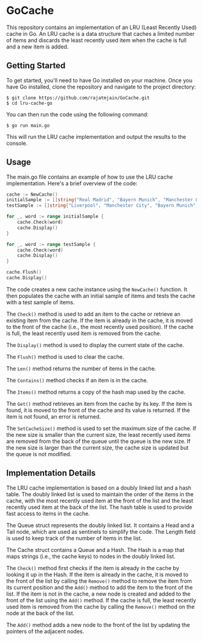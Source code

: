 # GoCache

This repository contains an implementation of an LRU (Least Recently Used) cache in Go. An LRU cache is a data structure that caches a limited number of items and discards the least recently used item when the cache is full and a new item is added.

## Getting Started

To get started, you'll need to have Go installed on your machine. Once you have Go installed, clone the repository and navigate to the project directory:

```
$ git clone https://github.com/rajatmjain/GoCache.git
$ cd lru-cache-go
```

You can then run the code using the following command:

```
$ go run main.go
```

This will run the LRU cache implementation and output the results to the console.

## Usage

The main.go file contains an example of how to use the LRU cache implementation. Here's a brief overview of the code:

```go
cache := NewCache()
initialSample := []string{"Real Madrid", "Bayern Munich", "Manchester City", "Barcelona", "PSG"}
testSample := []string{"Liverpool", "Manchester City", "Bayern Munich", "Real Madrid", "Chelsea", "Barcelona", "PSG"}

for _, word := range initialSample {
	cache.Check(word)
	cache.Display()
}

for _, word := range testSample {
	cache.Check(word)
	cache.Display()
}

cache.Flush()
cache.Display()

```

The code creates a new cache instance using the `NewCache()` function. It then populates the cache with an initial sample of items and tests the cache with a test sample of items.

The `Check()` method is used to add an item to the cache or retrieve an existing item from the cache. If the item is already in the cache, it is moved to the front of the cache (i.e., the most recently used position). If the cache is full, the least recently used item is removed from the cache.

The `Display()` method is used to display the current state of the cache.

The `Flush()` method is used to clear the cache.

The `Len()` method returns the number of items in the cache.

The `Contains()` method checks if an item is in the cache.

The `Items()` method returns a copy of the hash map used by the cache.

The `Get()` method retrieves an item from the cache by its key. If the item is found, it is moved to the front of the cache and its value is returned. If the item is not found, an error is returned.

The `SetCacheSize()` method is used to set the maximum size of the cache. If the new size is smaller than the current size, the least recently used items are removed from the back of the queue until the queue is the new size. If the new size is larger than the current size, the cache size is updated but the queue is not modified.

## Implementation Details

The LRU cache implementation is based on a doubly linked list and a hash table. The doubly linked list is used to maintain the order of the items in the cache, with the most recently used item at the front of the list and the least recently used item at the back of the list. The hash table is used to provide fast access to items in the cache.

The Queue struct represents the doubly linked list. It contains a Head and a Tail node, which are used as sentinels to simplify the code. The Length field is used to keep track of the number of items in the list.

The Cache struct contains a Queue and a Hash. The Hash is a map that maps strings (i.e., the cache keys) to nodes in the doubly linked list.

The `Check()` method first checks if the item is already in the cache by looking it up in the Hash. If the item is already in the cache, it is moved to the front of the list by calling the `Remove()` method to remove the item from its current position and the `Add()` method to add the item to the front of the list. If the item is not in the cache, a new node is created and added to the front of the list using the `Add()` method. If the cache is full, the least recently used item is removed from the cache by calling the `Remove()` method on the node at the back of the list.

The `Add()` method adds a new node to the front of the list by updating the pointers of the adjacent nodes.


